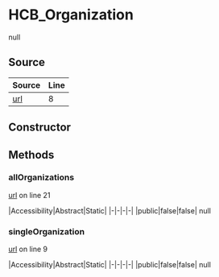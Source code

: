 # HCB_Organization

null
## Source
|Source|Line|
|-|-|
|[url](https://github.com/devramsean0/hcb.js/blob/dd6eb9c/src/api_endpoints/organization.ts#L8)|8|
## Constructor
## Methods
### allOrganizations
[url](https://github.com/devramsean0/hcb.js/blob/dd6eb9c/src/api_endpoints/organization.ts#L21) on line 21  

|Accessibility|Abstract|Static|
|-|-|-|-|
|public|false|false|
null

### singleOrganization
[url](https://github.com/devramsean0/hcb.js/blob/dd6eb9c/src/api_endpoints/organization.ts#L9) on line 9  

|Accessibility|Abstract|Static|
|-|-|-|-|
|public|false|false|
null
